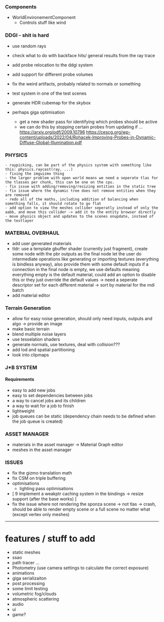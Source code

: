 
### Components

- WorldEnvironementComponent
    - Controls stuff like wind




### DDGI - shit is hard

- use random rays
- check what to do with backface hits/ general results from the ray trace

- add probe relocation to the ddgi system
- add support for different probe volumes
- fix the weird artifacts, probably related to normals or something
- test system in one of the test scenes
- generate HDR cubemap for the skybox

- perhaps giga optimisation
    - get a new shader pass for identifying which probes should be active
    - we can do this by stopping certain probes from updating if ...
    https://arxiv.org/pdf/2009.10796
    https://cescg.org/wp-content/uploads/2022/04/Rohacek-Improving-Probes-in-Dynamic-Diffuse-Global-Illumination.pdf




### PHYSICS
    - raypicking, can be part of the physics system with something like this: physics.raycast(ray, ...)
    - fixing the imguizmo thing    
    - the larger problem with open world means we need a seperate tlas for the tlasses per chunk, this can be one on the cpu.
    - fix issue with adding/removing/resizing entities in the static tree
    - fix issue where the dynamic tree does not remove entities when they are removed
    - redo all of the maths, including addition of balancing when something falls, it should rotate to go flat
    - add option to view the meshes collider seperatly instead of only the aabb, and move this collider -> add it to the entity browser directly
    - move physics object and updates to the scenes onupdate, instead of the testlayer



### MATERIAL OVERHAUL 
- add user generated materials
- tldr: use a template gbuffer shader (currently just fragment), create some node with the pbr outputs as the final node
        let the user do intermediate operations like generating or importing textures (everything is bindless anyway), also provide them with some default inputs
        if a connection in the final node is empty, we use defaults meaning everything empty is the default material, could add an option to disable this
        or they just override the default values
    -> need a seperate descriptor set for each different material -> sort by material for the mdi batch
- add material editor


### Terrain Generation

- allow for easy noise generation, should only need inputs, outputs and algo -> provide an image
- make basic terrain
- blend multiple noise layers
- use tesselation shaders
- generate normals, use textures, deal with collision??? 
- add lod and spatial partitioning
- look into clipmaps


### J*B SYSTEM
#### Requirements

- easy to add new jobs
- easy to set dependencies between jobs
- a way to cancel jobs and its children
- a way to wait for a job to finish
- lightweight
- job queues can be static (dependency chain needs to be defined when the job queue is created)


### ASSET MANAGER
- materials in the asset manager -> Material Graph editor
- meshes in the asset manager

### ISSUES
- fix the gizmo translation math
- fix CSM on triple buffering
- optimisations
    - lighting pass optimisations
- [ 9 implement a weakptr caching system in the bindings -> resize support (after the base works) ]
- fix the issue where not rendering the sponza scene -> not tlas -> crash, should be able to render empty scene or a full scene no matter what (except vertex only meshes)

--------------------------------

# features / stuff to add

- static meshes
- ssao
- path tracer ...
- Photometry (use camera settings to calculate the correct exposure)
- animations
- giga serializaiton
- post processing
- some limit testing
- volumetric fog/clouds
- atmospheric scattering
- audio
- ui
- game?


